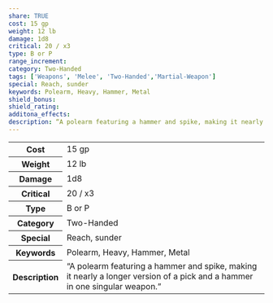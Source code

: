```yaml
---
share: TRUE
cost: 15 gp
weight: 12 lb
damage: 1d8
critical: 20 / x3
type: B or P
range_increment: 
category: Two-Handed
tags: ['Weapons', 'Melee', 'Two-Handed','Martial-Weapon']
special: Reach, sunder
keywords: Polearm, Heavy, Hammer, Metal
shield_bonus: 
shield_rating: 
additona_effects: 
description: “A polearm featuring a hammer and spike, making it nearly a longer version of a pick and a hammer in one singular weapon.”
---
```

<p><span style="overflow-x: auto;"><table><tbody><tr><th>Cost</th><td>15 gp</td></tr><tr><th>Weight</th><td>12 lb</td></tr><tr><th>Damage</th><td>1d8</td></tr><tr><th>Critical</th><td>20 / x3</td></tr><tr><th>Type</th><td>B or P</td></tr><tr><th>Category</th><td>Two-Handed</td></tr><tr><th>Special</th><td>Reach, sunder</td></tr><tr><th>Keywords</th><td>Polearm, Heavy, Hammer, Metal</td></tr><tr><th>Description</th><td>“A polearm featuring a hammer and spike, making it nearly a longer version of a pick and a hammer in one singular weapon.”</td></tr></tbody></table></span></p>